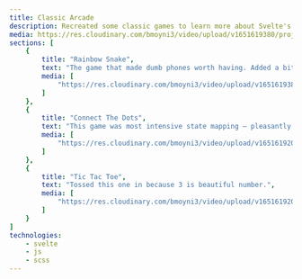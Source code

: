 ```yaml
---
title: Classic Arcade
description: Recreated some classic games to learn more about Svelte's state management.
media: https://res.cloudinary.com/bmoyni3/video/upload/v1651619380/projects/videos/snake-sequence_tol9bz.mp4
sections: [
    { 
        title: "Rainbow Snake",
        text: "The game that made dumb phones worth having. Added a bit of flare by colors as snake grows — scaling color spectrum accomplished w/ chroma-js.",
        media: [
            "https://res.cloudinary.com/bmoyni3/video/upload/v1651619380/projects/videos/snake-sequence_tol9bz.mp4",
        ]
    },
    { 
        title: "Connect The Dots",
        text: "This game was most intensive state mapping — pleasantly surprised w/ Svelte's store.",
        media: [
            "https://res.cloudinary.com/bmoyni3/video/upload/v1651619204/projects/videos/connect-dots-sequence_igsb96.mp4",
        ]
    },
    { 
        title: "Tic Tac Toe",
        text: "Tossed this one in because 3 is beautiful number.",
        media: [
            "https://res.cloudinary.com/bmoyni3/video/upload/v1651619204/projects/videos/connect-dots-sequence_igsb96.mp4",
        ]
    }
]
technologies: 
    - svelte
    - js
    - scss
---
```

<project-sections :project="{ sections, technologies, title, description }"></project-sections>
